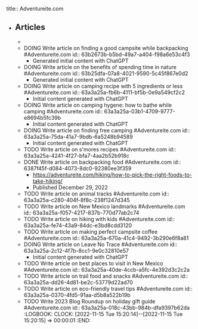 title:: Adventureite.com

- ## Articles
	-
	- DOING Write article on finding a good campsite while backpacking #Adventureite.com
	  id:: 63b2673b-b5bd-49a7-a404-f98a6e53c4f3
		- Generated initial content with ChatGPT
	- DOING Write article on the benefits of spending time in nature #Adventureite.com
	  id:: 63b25dfa-07a8-4021-9590-5c45f867e0d2
		- Generated initial content with ChatGPT
	- DOING Write article on camping recipe with 5 ingredients or less #Adventureite.com
	  id:: 63a3a25a-fb6b-4111-bf5b-0e9a549cf2c2
		- Initial content generated with ChatGPT
	- DOING Write article on camping hygene: how to bathe while camping #Adventureite.com
	  id:: 63a3a25a-03b1-4709-9777-e8694b5fc39b
		- Initial content generated with ChatGPT
	- DOING Write article on finding free camping #Adventureite.com
	  id:: 63a3a25a-75da-41a7-9bdb-6a5248b94589
		- Initial content generated with ChatGPT
	- TODO Write article on s'mores recipes #Adventureite.com
	  id:: 63a3a25a-4241-4f27-bfa7-4aa2b52b918c
	- DONE Write article on backpacking food #Adventureite.com
	  id:: 6387f45f-d084-4073-8dc0-92380ee3f359
		- https://adventureite.com/hiking/how-to-pick-the-right-foods-to-take-hiking/
		- Published December 29, 2022
	- TODO Write article on animal tracks #Adventureite.com
	  id:: 63a3a25a-c280-404f-8f8c-238f1247d345
	- TODO Write article on New Mexico landmarks #Adventureite.com
	  id:: 63a3a25a-f057-4217-837b-770d77ab2c74
	- TODO Write article on hiking with kids #Adventureite.com
	  id:: 63a3a25a-fe74-43a9-84dc-e3bd8cdd3120
	- TODO Write article on making perfect campsite coffee #Adventureite.com
	  id:: 63a3a25a-670a-41c4-9492-3b290e6f8a81
	- DOING Write article on Leave No Trace #Adventureite.com
	  id:: 63a3a25a-2c12-4f7b-8cc1-9e0c32810e57
		- Initial content generated with ChatGPT
	- TODO Write article on best places to visit in New Mexico #Adventureite.com
	  id:: 63a3a25a-40de-4ccb-a5fc-4e392d3c2c2a
	- TODO Write article on trail food and snacks #Adventureite.com
	  id:: 63a3a25a-dd26-4d81-be2c-53779d22ad70
	- TODO Write article on eco-friendly travel tips #Adventureite.com
	  id:: 63a3a25a-0370-4fd5-91aa-d5b8a522b19b
	- TODO Write 2023 Blog Roundup on holiday gift guide #Adventureite.com
	  id:: 63a3a25a-018c-43bb-984b-dfa9397b62da
	  :LOGBOOK:
	  CLOCK: [2022-11-15 Tue 15:20:14]--[2022-11-15 Tue 15:20:15] =>  00:00:01
	  :END: